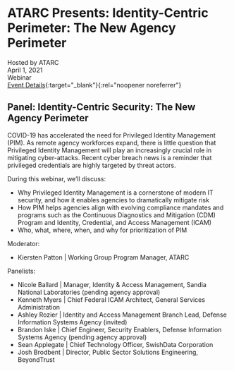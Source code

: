# ATARC Presents: Identity-Centric Perimeter: The New Agency Perimeter
Hosted by ATARC <br>
April 1, 2021 <br>
Webinar<br> 
[Event Details](https://atarc.org/event/identity-centric-security/){:target="_blank"}{:rel="noopener noreferrer"}

## Panel: Identity-Centric Security: The New Agency Perimeter
COVID-19 has accelerated the need for Privileged Identity Management (PIM). As remote agency workforces expand, there is little question that Privileged Identity Management will play an increasingly crucial role in mitigating cyber-attacks. Recent cyber breach news is a reminder that privileged credentials are highly targeted by threat actors.

During this webinar, we’ll discuss:

- Why Privileged Identity Management is a cornerstone of modern IT security, and how it enables agencies to dramatically mitigate risk
- How PIM helps agencies align with evolving compliance mandates and programs such as the Continuous Diagnostics and Mitigation (CDM) Program and Identity, Credential, and Access Management (ICAM)
- Who, what, where, when, and why for prioritization of PIM

Moderator: 
- Kiersten Patton | Working Group Program Manager, ATARC

Panelists:
- Nicole Ballard | Manager, Identity & Access Management, Sandia National Laboratories (pending agency approval)
- Kenneth Myers | Chief Federal ICAM Architect, General Services Administration
- Ashley Rozier | Identity and Access Management Branch Lead, Defense Information Systems Agency (invited)
- Brandon Iske | Chief Engineer, Security Enablers, Defense Information Systems Agency (pending agency approval)
- Sean Applegate | Chief Technology Officer, SwishData Corporation
- Josh Brodbent | Director, Public Sector Solutions Engineering, BeyondTrust
